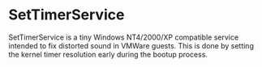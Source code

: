 # SetTimerService
SetTimerService is a tiny Windows NT4/2000/XP compatible service intended to fix distorted sound in VMWare guests. This is done by setting the kernel timer resolution early during the bootup process.
